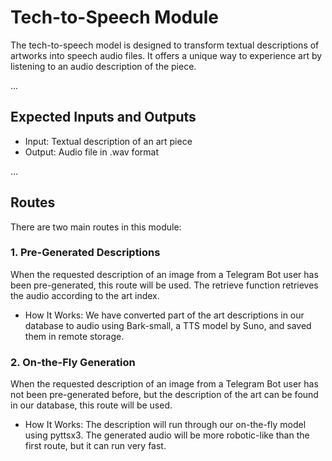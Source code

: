 # Tech-to-Speech Module
The tech-to-speech model is designed to transform textual descriptions of artworks into speech audio files. It offers a unique way to experience art by listening to an audio description of the piece.

...

## Expected Inputs and Outputs

- Input: Textual description of an art piece
- Output: Audio file in .wav format

...

## Routes

There are two main routes in this module:

### 1. Pre-Generated Descriptions

When the requested description of an image from a Telegram Bot user has been pre-generated, this route will be used. The retrieve function retrieves the audio according to the art index.

- How It Works: We have converted part of the art descriptions in our database to audio using Bark-small, a TTS model by Suno, and saved them in remote storage.

### 2. On-the-Fly Generation

When the requested description of an image from a Telegram Bot user has not been pre-generated before, but the description of the art can be found in our database, this route will be used.

- How It Works: The description will run through our on-the-fly model using pyttsx3. The generated audio will be more robotic-like than the first route, but it can run very fast.
